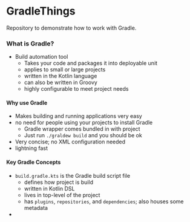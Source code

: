 # GradleThings
Repository to demonstrate how to work with Gradle.

### What is Gradle?
- Build automation tool
  - Takes your code and packages it into deployable unit
  - applies to small or large projects
  - written in the Kotlin language
  - can also be written in Groovy
  - highly configurable to meet project needs

#### Why use Gradle
- Makes building and running applications very easy
- no need for people using your projects to install Gradle
  - Gradle wrapper comes bundled in with project
  - Just run `./graldew build` and you should be ok
- Very concise; no XML configuration needed
- lightning fast

#### Key Gradle Concepts
- `build.gradle.kts` is the Gradle build script file 
  - defines how project is build
  - written in Kotlin DSL
  - lives in top-level of the project
  - has `plugins`, `repositories`, and `dependencies`; also houses some metadata
- 
